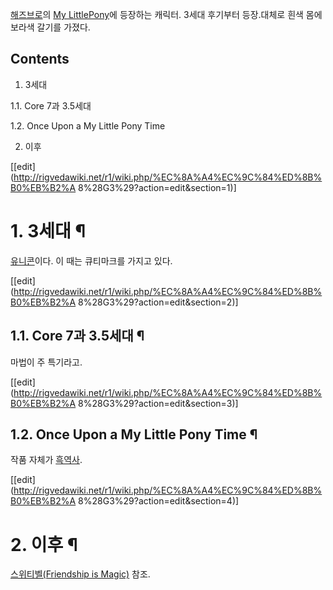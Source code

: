 [해즈브로](%ED%95%B4%EC%A6%88%EB%B8%8C%EB%A1%9C.md)의 [My LittlePony](My%20Little%20Pony.md)에 등장하는 캐릭터. 3세대 후기부터 등장.대체로 흰색 몸에 보라색 갈기를 가졌다.

## Contents

    

1. 3세대 
    

1.1. Core 7과 3.5세대

1.2. Once Upon a My Little Pony Time

2. 이후 

[[edit](http://rigvedawiki.net/r1/wiki.php/%EC%8A%A4%EC%9C%84%ED%8B%B0%EB%B2%A
8%28G3%29?action=edit&section=1)]

# 1. 3세대 ¶

[유니콘](%EC%9C%A0%EB%8B%88%EC%BD%98.md)이다. 이 때는 큐티마크를 가지고 있다.

  

[[edit](http://rigvedawiki.net/r1/wiki.php/%EC%8A%A4%EC%9C%84%ED%8B%B0%EB%B2%A
8%28G3%29?action=edit&section=2)]

## 1.1. Core 7과 3.5세대 ¶

마법이 주 특기라고.

  

[[edit](http://rigvedawiki.net/r1/wiki.php/%EC%8A%A4%EC%9C%84%ED%8B%B0%EB%B2%A
8%28G3%29?action=edit&section=3)]

## 1.2. Once Upon a My Little Pony Time ¶

작품 자체가 [흑역사](%ED%9D%91%EC%97%AD%EC%82%AC.md).

  

[[edit](http://rigvedawiki.net/r1/wiki.php/%EC%8A%A4%EC%9C%84%ED%8B%B0%EB%B2%A
8%28G3%29?action=edit&section=4)]

# 2. 이후 ¶

[스위티벨(Friendship is Magic)](%EC%8A%A4%EC%9C%84%ED%8B%B0%EB%B2%A8%28Friendship%20is%20Magic%29.md) 참조.

